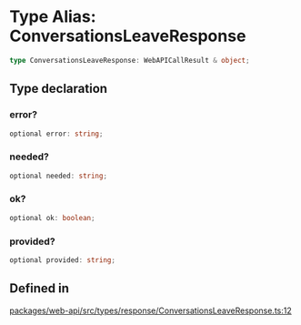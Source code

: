 # Type Alias: ConversationsLeaveResponse

```ts
type ConversationsLeaveResponse: WebAPICallResult & object;
```

## Type declaration

### error?

```ts
optional error: string;
```

### needed?

```ts
optional needed: string;
```

### ok?

```ts
optional ok: boolean;
```

### provided?

```ts
optional provided: string;
```

## Defined in

[packages/web-api/src/types/response/ConversationsLeaveResponse.ts:12](https://github.com/slackapi/node-slack-sdk/blob/main/packages/web-api/src/types/response/ConversationsLeaveResponse.ts#L12)
